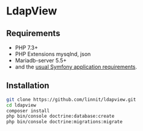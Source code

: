 LdapView
========

Requirements
------------
   * PHP 7.3+
   * PHP Extensions mysqlnd, json
   * Mariadb-server 5.5+
   * and the [usual Symfony application requirements][1].

Installation
------------

```bash
git clone https://github.com/linnit/ldapview.git
cd ldapview
composer install
php bin/console doctrine:database:create
php bin/console doctrine:migrations:migrate
```

[1]: https://symfony.com/doc/4.4/setup.html
